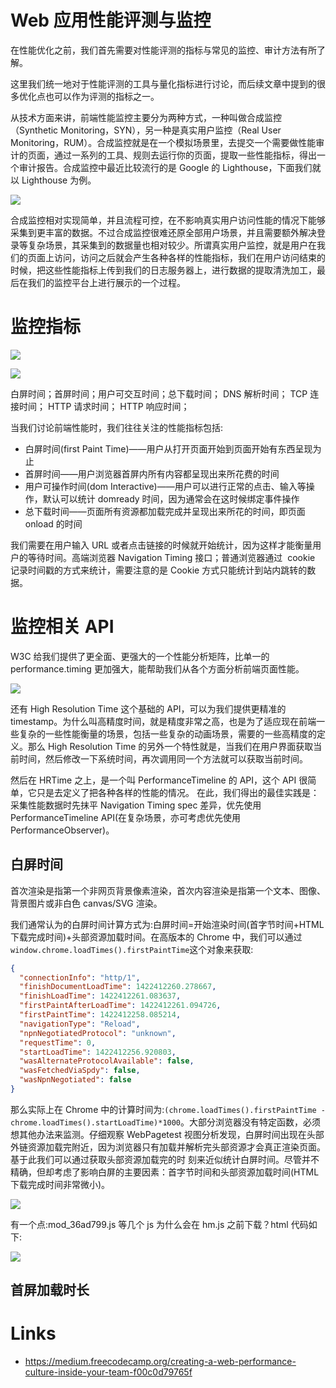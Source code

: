 # Web 应用性能评测与监控

在性能优化之前，我们首先需要对性能评测的指标与常见的监控、审计方法有所了解。

这里我们统一地对于性能评测的工具与量化指标进行讨论，而后续文章中提到的很多优化点也可以作为评测的指标之一。

从技术方面来讲，前端性能监控主要分为两种方式，一种叫做合成监控（Synthetic Monitoring，SYN），另一种是真实用户监控（Real User Monitoring，RUM）。合成监控就是在一个模拟场景里，去提交一个需要做性能审计的页面，通过一系列的工具、规则去运行你的页面，提取一些性能指标，得出一个审计报告。合成监控中最近比较流行的是 Google 的 Lighthouse，下面我们就以 Lighthouse 为例。

![](https://ww1.sinaimg.cn/large/007rAy9hgy1g0gp49wiu2j30u00kw0ud.jpg)

合成监控相对实现简单，并且流程可控，在不影响真实用户访问性能的情况下能够采集到更丰富的数据。不过合成监控很难还原全部用户场景，并且需要额外解决登录等复杂场景，其采集到的数据量也相对较少。所谓真实用户监控，就是用户在我们的页面上访问，访问之后就会产生各种各样的性能指标，我们在用户访问结束的时候，把这些性能指标上传到我们的日志服务器上，进行数据的提取清洗加工，最后在我们的监控平台上进行展示的一个过程。

# 监控指标

![](https://ww1.sinaimg.cn/large/007rAy9hly1g0hf62zvvyj30u00bdt9y.jpg)

![](https://ww1.sinaimg.cn/large/007rAy9hly1g0hf62zvvyj30u00bdt9y.jpg)

白屏时间；首屏时间；用户可交互时间；总下载时间；
DNS 解析时间；
TCP 连接时间；
HTTP 请求时间；
HTTP 响应时间；

当我们讨论前端性能时，我们往往关注的性能指标包括:

- 白屏时间(first Paint Time)——用户从打开页面开始到页面开始有东西呈现为止
- 首屏时间——用户浏览器首屏内所有内容都呈现出来所花费的时间
- 用户可操作时间(dom Interactive)——用户可以进行正常的点击、输入等操作，默认可以统计 domready 时间，因为通常会在这时候绑定事件操作
- 总下载时间——页面所有资源都加载完成并呈现出来所花的时间，即页面 onload 的时间

我们需要在用户输入 URL 或者点击链接的时候就开始统计，因为这样才能衡量用户的等待时间。高端浏览器 Navigation Timing 接口；普通浏览器通过  cookie  记录时间戳的方式来统计，需要注意的是 Cookie 方式只能统计到站内跳转的数据。

# 监控相关 API

W3C 给我们提供了更全面、更强大的一个性能分析矩阵，比单一的 performance.timing 更加强大，能帮助我们从各个方面分析前端页面性能。

![](https://ww1.sinaimg.cn/large/007rAy9hly1g0hf62zvvyj30u00bdt9y.jpg)

还有 High Resolution Time 这个基础的 API，可以为我们提供更精准的 timestamp。为什么叫高精度时间，就是精度非常之高，也是为了适应现在前端一些复杂的一些性能衡量的场景，包括一些复杂的动画场景，需要的一些高精度的定义。那么 High Resolution Time 的另外一个特性就是，当我们在用户界面获取当前时间，然后修改一下系统时间，再次调用同一个方法就可以获取当前时间。

然后在 HRTime 之上，是一个叫 PerformanceTimeline 的 API，这个 API 很简单，它只是去定义了把各种各样的性能的情况。
在此，我们得出的最佳实践是：采集性能数据时先抹平 Navigation Timing spec 差异，优先使用 PerformanceTimeline API(在复杂场景，亦可考虑优先使用 PerformanceObserver)。

## 白屏时间

首次渲染是指第⼀个非网页背景像素渲染，⾸次内容渲染是指第一个⽂本、图像、背景图片或非白色 canvas/SVG 渲染。

我们通常认为的白屏时间计算方式为:白屏时间=开始渲染时间(首字节时间+HTML 下载完成时间)+头部资源加载时间。在高版本的 Chrome 中，我们可以通过`window.chrome.loadTimes().firstPaintTime`这个对象来获取:

```json
{
  "connectionInfo": "http/1",
  "finishDocumentLoadTime": 1422412260.278667,
  "finishLoadTime": 1422412261.083637,
  "firstPaintAfterLoadTime": 1422412261.094726,
  "firstPaintTime": 1422412258.085214,
  "navigationType": "Reload",
  "npnNegotiatedProtocol": "unknown",
  "requestTime": 0,
  "startLoadTime": 1422412256.920803,
  "wasAlternateProtocolAvailable": false,
  "wasFetchedViaSpdy": false,
  "wasNpnNegotiated": false
}
```

那么实际上在 Chrome 中的计算时间为:`(chrome.loadTimes().firstPaintTime - chrome.loadTimes().startLoadTime)*1000`。大部分浏览器没有特定函数，必须想其他办法来监测。仔细观察 WebPagetest 视图分析发现，白屏时间出现在头部外链资源加载完附近，因为浏览器只有加载并解析完头部资源才会真正渲染页面。基于此我们可以通过获取头部资源加载完的时 刻来近似统计白屏时间。尽管并不精确，但却考虑了影响白屏的主要因素：首字节时间和头部资源加载时间(HTML 下载完成时间非常微小)。

![](http://img4.07net01.com/upload/images/2016/09/07/348706070643491.png)

有一个点:mod_36ad799.js 等几个 js 为什么会在 hm.js 之前下载？html 代码如下:

![](http://img4.07net01.com/upload/images/2016/09/07/348706070643492.png)

## 首屏加载时长

# Links

- https://medium.freecodecamp.org/creating-a-web-performance-culture-inside-your-team-f00c0d79765f
